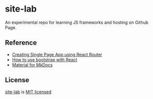 # site-lab
An experimental repo for learning JS frameworks and hosting on Github Page.

## Reference
- [Creating Single Page App using React Router](https://www.kirupa.com/react/creating_single_page_app_react_using_react_router.htm)
- [How to use bootstrap with React](https://blog.logrocket.com/how-to-use-bootstrap-with-react-a354715d1121/)
- [Material for MkDocs](https://squidfunk.github.io/mkdocs-material/)

## License

[site-lab](https://github.com/yxun/site-lab) is [MIT licensed](https://github.com/yxun/site-lab/blob/master/LICENSE)
